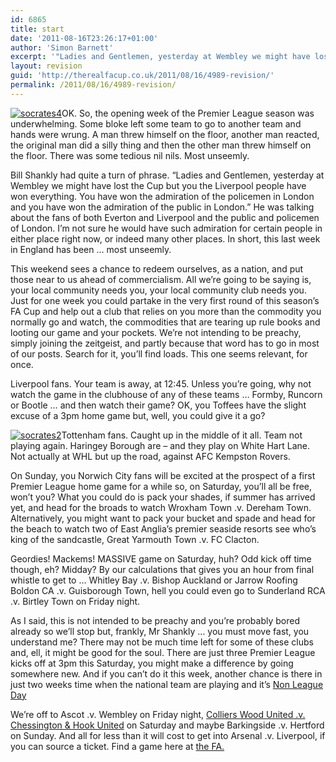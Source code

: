 ```yaml
---
id: 6865
title: start
date: '2011-08-16T23:26:17+01:00'
author: 'Simon Barnett'
excerpt: '"Ladies and Gentlemen, yesterday at Wembley we might have lost the Cup but you the Liverpool people have won everything. You have won the admiration of the policemen in London and you have won the admiration of the public in London."'
layout: revision
guid: 'http://therealfacup.co.uk/2011/08/16/4989-revision/'
permalink: /2011/08/16/4989-revision/
---
```


[![](http://delta.xssl.net/~sbarnett/therealfacup/wp-content/uploads/2011/08/socrates4-350x175.jpg "socrates4")](http://therealfacup.co.uk/2011/08/16/start/socrates4/)OK. So, the opening week of the Premier League season was underwhelming. Some bloke left some team to go to another team and hands were wrung. A man threw himself on the floor, another man reacted, the original man did a silly thing and then the other man threw himself on the floor. There was some tedious nil nils. Most unseemly.

Bill Shankly had quite a turn of phrase. “Ladies and Gentlemen, yesterday at Wembley we might have lost the Cup but you the Liverpool people have won everything. You have won the admiration of the policemen in London and you have won the admiration of the public in London.” He was talking about the fans of both Everton and Liverpool and the public and policemen of London. I’m not sure he would have such admiration for certain people in either place right now, or indeed many other places. In short, this last week in England has been … most unseemly.

This weekend sees a chance to redeem ourselves, as a nation, and put those near to us ahead of commercialism. All we’re going to be saying is, your local community needs you, your local community club needs you. Just for one week you could partake in the very first round of this season’s FA Cup and help out a club that relies on you more than the commodity you normally go and watch, the commodities that are tearing up rule books and looting our game and your pockets. We’re not intending to be preachy, simply joining the zeitgeist, and partly because that word has to go in most of our posts. Search for it, you’ll find loads. This one seems relevant, for once.

Liverpool fans. Your team is away, at 12:45. Unless you’re going, why not watch the game in the clubhouse of any of these teams … Formby, Runcorn or Bootle … and then watch their game? OK, you Toffees have the slight excuse of a 3pm home game but, well, you could give it a go?

[![](http://delta.xssl.net/~sbarnett/therealfacup/wp-content/uploads/2011/08/socrates2-350x175.jpg "socrates2")](http://delta.xssl.net/~sbarnett/therealfacup/wp-content/uploads/2011/08/socrates2.jpg)Tottenham fans. Caught up in the middle of it all. Team not playing again. Haringey Borough are – and they play on White Hart Lane. Not actually at WHL but up the road, against AFC Kempston Rovers.

On Sunday, you Norwich City fans will be excited at the prospect of a first Premier League home game for a while so, on Saturday, you’ll all be free, won’t you? What you could do is pack your shades, if summer has arrived yet, and head for the broads to watch Wroxham Town .v. Dereham Town. Alternatively, you might want to pack your bucket and spade and head for the beach to watch two of East Anglia’s premier seaside resorts see who’s king of the sandcastle, Great Yarmouth Town .v. FC Clacton.

Geordies! Mackems! MASSIVE game on Saturday, huh? Odd kick off time though, eh? Midday? By our calculations that gives you an hour from final whistle to get to … Whitley Bay .v. Bishop Auckland or Jarrow Roofing Boldon CA .v. Guisborough Town, hell you could even go to Sunderland RCA .v. Birtley Town on Friday night.

As I said, this is not intended to be preachy and you’re probably bored already so we’ll stop but, frankly, Mr Shankly … you must move fast, you understand me? There may not be much time left for some of these clubs and, ell, it might be good for the soul. There are just three Premier League kicks off at 3pm this Saturday, you might make a difference by going somewhere new. And if you can’t do it this week, another chance is there in just two weeks time when the national team are playing and it’s [Non League Day](http://www.nonleagueday.co.uk/)

We’re off to Ascot .v. Wembley on Friday night, [Colliers Wood United .v. Chessington &amp; Hook United](http://therealfacup.co.uk/2011/07/28/therealfacup-v-socrates/) on Saturday and maybe Barkingside .v. Hertford on Sunday. And all for less than it will cost to get into Arsenal .v. Liverpool, if you can source a ticket. Find a game here at [the FA.](http://www.thefa.com/TheFACup/Fixtures)